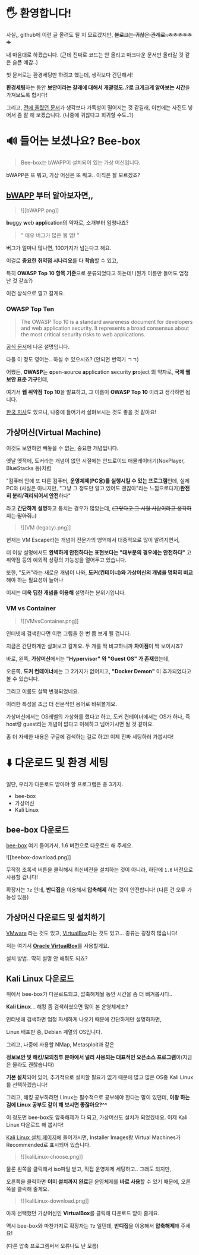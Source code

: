 # 🖐️ 환영합니다!

사실,, github에 이런 글 올려도 될 지 모르겠지만, ~~블로그는 귀찮은 관계로..ㅎㅎㅎㅎㅎㅎ~~

내 마음대로 하겠습니다. (근데 진짜로 코드는 안 올리고 마크다운 문서만 올라갈 것 같은 슬픈 예감..)

첫 문서로는 환경세팅만 하려고 했는데, 생각보다 간단해서!

**환경세팅**하는 동안 **보안이라는 갈래에 대해서 개괄정도..?로 크게크게 알아보는 시간**을 가져보도록 합시다!

그리고, [전에 올렸던 문서](https://github.com/fingerissue/Sketchbook-discordbot/blob/main/journey/0.%20Hello.md)가 생각보다 가독성이 떨어지는 것 같길래, 이번에는 사진도 넣어서 좀 잘 해 보겠습니다. (나중에 귀찮다고 회귀할 수도..?)

# 🔊 들어는 보셨나요? Bee-box

> Bee-box는 bWAPP이 설치되어 있는 가상 머신입니다.

bWAPP은 또 뭐고, 가상 머신은 또 뭐고.. 아직은 잘 모르겠죠?

## [bWAPP](http://www.itsecgames.com/index.htm) 부터 알아보자면,,

>![[bWAPP.png]]

**b**uggy **w**eb **app**lication의 약자로, 소개부터 엄청나죠?

> " 매우 버그가 많은 웹 앱! "

버그가 얼마나 많나면, 100가지가 넘는다고 해요.

이걸로 **중요한 취약점 시나리오**를 다 **학습**할 수 있고,

특히 **OWASP Top 10 항목 기준**으로 분류되었다고 하는데! (뭔가 이름만 들어도 엄청난 것 같죠?)

이건 상식으로 깔고 갈게요.

### OWASP Top Ten

>The OWASP Top 10 is a standard awareness document for developers and web application security. It represents a broad consensus about the most critical security risks to web applications.

[공식 문서](https://owasp.org/www-project-top-ten/)에 나온 설명입니다.

다들 이 정도 영어는.. 하실 수 있으시죠? (안되면 번역기 ㄱㄱ)

어쨌든, **OWASP**는 **o**pen-**s**ource **a**pplication **s**ecurity **p**roject 의 약자로, **국제 웹보안 표준 기구**인데,

여기서 **웹 취약점 Top 10**을 발표하고, 그 이름이 **OWASP Top 10** 이라고 생각하면 됩니다.

[한국 지사](https://owasp.org/www-chapter-seoul/)도 있으니, 나중에 들어가서 살펴보시는 것도 좋을 것 같아요!

## 가상머신(Virtual Machine)

이것도 보안하면 빼놓을 수 없는, 중요한 개념입니다.

옛날 옛적에, 도커라는 개념이 없던 시절에는 안드로이드 애뮬레이터기(NoxPlayer, BlueStacks 등)처럼

"컴퓨터 안에 또 다른 컴퓨터, **운영체제(PC용)를 실행시킬 수 있는 프로그램**인데, 실제 PC와 (사실은 아니지만, "그냥 그 정도만 알고 있어도 괜찮아"라는 느낌으로다가)**완전히 분리/격리되어서 안전**하다"

라고 **간단하게 설명**하고 퉁치는 경우가 많았는데, ~~(그렇다고 그 시절 사람이라고 생각하지는 말아줘..)~~

> ![[VM (legacy).png]]

현재는 VM Escape라는 개념이 전문가의 영역에서 대중적으로 많이 알려지면서,

더 이상 설명에서도 **완벽하게 안전하다는 표현보다는 "대부분의 경우에는 안전하다"** 고 취약점 등의 예외적 상황의 가능성을 열어두고 있습니다.

또한, "도커"라는 새로운 개념이 나와, **도커(컨테이너)와 가상머신의 개념을 명확히 비교**해야 하는 필요성이 늘어나

이제는 **더욱 딥한 개념을 이용해** 설명하는 분위기입니다.

### VM vs Container

>![[VMvsContainer.png]]

인터넷에 검색한다면 이런 그림을 한 번 쯤 보게 될 겁니다.

지금은 간단하게만 살펴보고 갈게요. 두 개를 딱 비교하니까 **차이점**이 딱 보이시죠?

바로, 왼쪽, **가상머신**에서는 **"Hypervisor" 와 "Guest OS" 가 존재**했는데,

오른쪽, **도커 컨테이너**에는 그 2가지가 없어지고, **"Docker Demon"** 이 추가되었다고 볼 수 있습니다.

그리고 이름도 살짝 변경되었네요.

이러한 특성을 조금 더 전문적인 용어로 바꿔볼게요.

가상머신에서는 OS레벨의 가상화를 했다고 하고, 도커 컨테이너에서는 OS가 하나, 즉 host랑 guest라는 개념이 없다고 이해하고 넘어가시면 될 것 같아요.

좀 더 자세한 내용은 구글에 검색하는 걸로 하고! 이제 진짜 세팅하러 가봅시다!

# ⬇️ 다운로드 및 환경 세팅

일단, 우리가 다운로드 받아야 할 프로그램은 총 3가지.

- bee-box
- 가상머신
- Kali Linux

## bee-box 다운로드

[bee-box](https://sourceforge.net/projects/bwapp/files/bee-box/) 여기 들어가서, 1.6 버전으로 다운로드 해 주세요.

![[beebox-download.png]]

무작정 초록색 버튼을 클릭해서 최신버전을 설치하는 것이 아니라, 하단에 `1.6` 버전으로 사용할 겁니다!

확장자는 `7z` 인데, **반디집**을 이용해서 **압축해제** 하는 것이 안전합니다! (다른 건 오류 가능성 있음)

## 가상머신 다운로드 및 설치하기

[VMware](https://www.vmware.com/) 라는 것도 있고, [VirtualBox](https://www.virtualbox.org/wiki/Downloads)라는 것도 있고... 종류는 굉장히 많습니다!

저는 여기서 [**Oracle VirtualBox**](https://www.virtualbox.org/wiki/Downloads)를 사용할게요.

설치 방법.. 딱히 설명 안 해줘도 되죠?

## Kali Linux 다운로드

위에서 bee-box가 다운로드되고, 압축해제될 동안 시간을 좀 더 뻐겨봅시다..

**Kali Linux**... 해킹 좀 검색하셨으면 많이 본 운영체제죠?

인터넷에 검색하면 엄청 자세하게 나오기 때문에 간단하게만 설명하자면,

Linux 배포판 중, Debian 계열의 OS입니다.

그리고, 나중에 사용할 NMap, Metasploit과 같은

**정보보안 및 해킹/모의침투 분야에서 널리 사용되는 대표적인 오픈소스 프로그램**이(지금은 몰라도 괜찮습니다)

**기본 설치**되어 있어, 추가적으로 설치할 필요가 없기 때문에 많고 많은 OS중 Kali Linux를 선택하겠습니다!

그리고, 해킹 공부하려면 Linux는 필수적으로 공부해야 한다는 말이 있던데, **이왕 하는 김에 Linux 공부도 같이 해 보시면 좋잖아요?^^**

이 정도면 bee-box도 압축해제가 다 되고, 가상머신도 설치가 되었겠네요. 이제 Kali Linux 다운로드 해 봅시다!

[Kali Linux 설치 페이지](https://www.kali.org/get-kali/#kali-platforms)에 들어가시면, Installer Images랑 Virtual Machines가 Recommended로 표시되어 있습니다.

>![[kaliLinux-choose.png]]

물론 왼쪽을 클릭해서 iso파일 받고, 직접 운영체제 세팅하고.. 그래도 되지만,

오른쪽을 클릭하면 **이미 설치까지 완료**된 운영체제를 **바로 사용**할 수 있기 때문에, 오른쪽을 클릭해 줄게요.

>![[kaliLinux-download.png]]

아까 선택했던 가상머신인 **VirtualBox**를 클릭해 다운로드 받아 줄게요.

역시 bee-box와 마찬가지로 확장자는 `7z` 일텐데, **반디집**을 이용해서 **압축해제**해 주세요!

(다른 압축 프로그램써서 오류나도 난 모름)